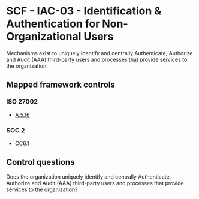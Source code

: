 # SCF - IAC-03 - Identification & Authentication for Non-Organizational Users
Mechanisms exist to uniquely identify and centrally Authenticate, Authorize and Audit (AAA) third-party users and processes that provide services to the organization.
## Mapped framework controls
### ISO 27002
- [A.5.16](../iso27002/a-5.md#a516)
  
### SOC 2
- [CC6.1](../soc2/cc61.md)
  
## Control questions
Does the organization uniquely identify and centrally Authenticate, Authorize and Audit (AAA) third-party users and processes that provide services to the organization?
  